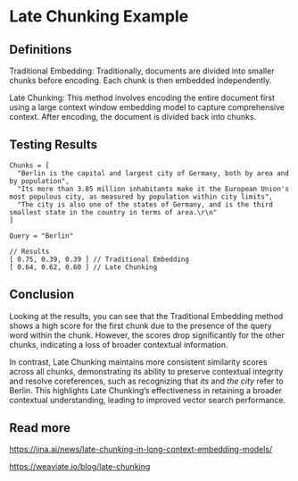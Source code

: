 # Late Chunking Example

## Definitions

Traditional Embedding: Traditionally, documents are divided into smaller chunks before encoding. Each chunk is then embedded independently.

Late Chunking: This method involves encoding the entire document first using a large context window embedding model to capture comprehensive context. After encoding, the document is divided back into chunks.

## Testing Results

```
Chunks = [
  "Berlin is the capital and largest city of Germany, both by area and by population",
  "Its more than 3.85 million inhabitants make it the European Union's most populous city, as measured by population within city limits",
  "The city is also one of the states of Germany, and is the third smallest state in the country in terms of area.\r\n"
]

Query = "Berlin"

// Results
[ 0.75, 0.39, 0.39 ] // Traditional Embedding
[ 0.64, 0.62, 0.60 ] // Late Chunking
```

## Conclusion

Looking at the results, you can see that the Traditional Embedding method shows a high score for the first chunk due to the presence of the query word within the chunk. However, the scores drop significantly for the other chunks, indicating a loss of broader contextual information.

In contrast, Late Chunking maintains more consistent similarity scores across all chunks, demonstrating its ability to preserve contextual integrity and resolve coreferences, such as recognizing that *its* and *the city* refer to Berlin. This highlights Late Chunking’s effectiveness in retaining a broader contextual understanding, leading to improved vector search performance.

## Read more

https://jina.ai/news/late-chunking-in-long-context-embedding-models/

https://weaviate.io/blog/late-chunking